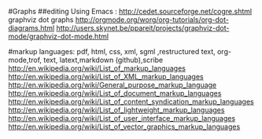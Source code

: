 #Graphs
##editing
Using Emacs :
 http://cedet.sourceforge.net/cogre.shtml
 graphviz dot graphs
 http://orgmode.org/worg/org-tutorials/org-dot-diagrams.html
 http://users.skynet.be/ppareit/projects/graphviz-dot-mode/graphviz-dot-mode.html
 
 #markup
 languages: pdf, html, css, xml, sgml ,restructured text, org-mode,trof, text, latext,markdown (github),scribe
http://en.wikipedia.org/wiki/List_of_markup_languages 
http://en.wikipedia.org/wiki/List_of_XML_markup_languages
http://en.wikipedia.org/wiki/General_purpose_markup_language
http://en.wikipedia.org/wiki/List_of_document_markup_languages
http://en.wikipedia.org/wiki/List_of_content_syndication_markup_languages
http://en.wikipedia.org/wiki/List_of_lightweight_markup_languages
http://en.wikipedia.org/wiki/List_of_user_interface_markup_languages
http://en.wikipedia.org/wiki/List_of_vector_graphics_markup_languages
